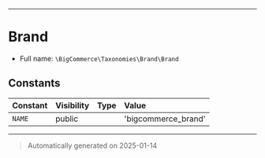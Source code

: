 ***

# Brand





* Full name: `\BigCommerce\Taxonomies\Brand\Brand`


## Constants

| Constant | Visibility | Type | Value |
|:---------|:-----------|:-----|:------|
|`NAME`|public| |&#039;bigcommerce_brand&#039;|




***
> Automatically generated on 2025-01-14
